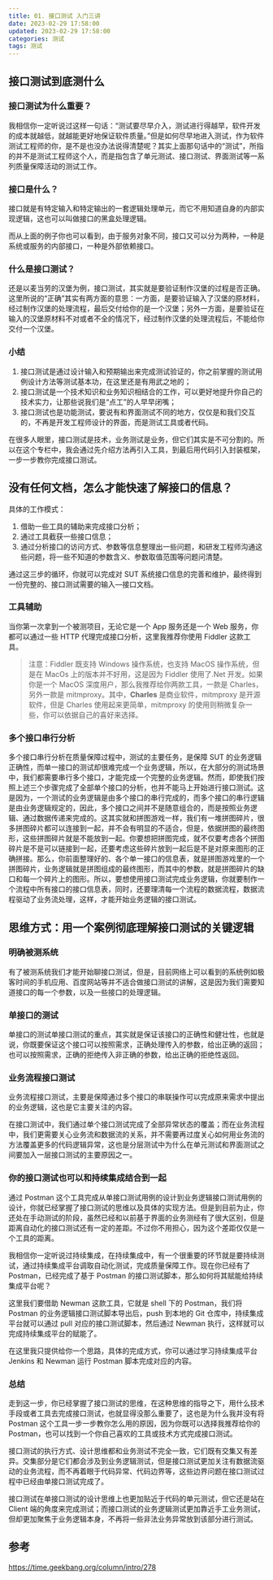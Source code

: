 ```yaml
---
title: 01. 接口测试 入门三讲
date: 2023-02-29 17:58:00
updated: 2023-02-29 17:58:00
categories: 测试
tags: 测试
---
```


## 接口测试到底测什么

### 接口测试为什么重要？

我相信你一定听说过这样一句话：“测试要尽早介入，测试进行得越早，软件开发的成本就越低，就越能更好地保证软件质量。”但是如何尽早地进入测试，作为软件测试工程师的你，是不是也没办法说得清楚呢？其实上面那句话中的“测试”，所指的并不是测试工程师这个人，而是指包含了单元测试、接口测试、界面测试等一系列质量保障活动的测试工作。

### 接口是什么？

接口就是有特定输入和特定输出的一套逻辑处理单元，而它不用知道自身的内部实现逻辑，这也可以叫做接口的黑盒处理逻辑。

而从上面的例子你也可以看到，由于服务对象不同，接口又可以分为两种，一种是系统或服务的内部接口，一种是外部依赖接口。

<!-- more -->

### 什么是接口测试？

还是以麦当劳的汉堡为例，接口测试，其实就是要验证制作汉堡的过程是否正确。这里所说的“正确”其实有两方面的意思：一方面，是要验证输入了汉堡的原材料，经过制作汉堡的处理流程，最后交付给你的是一个汉堡；另外一方面，是要验证在输入的汉堡原材料不对或者不全的情况下，经过制作汉堡的处理流程后，不能给你交付一个汉堡。

### 小结

1. 接口测试是通过设计输入和预期输出来完成测试验证的，你之前掌握的测试用例设计方法等测试基本功，在这里还是有用武之地的；
2. 接口测试是一个技术知识和业务知识相结合的工作，可以更好地提升你自己的技术实力，让那些说我们是“点工”的人早早闭嘴；
3. 接口测试也是功能测试，要说有和界面测试不同的地方，仅仅是和我们交互的，不再是开发工程师设计的界面，而是测试工具或者代码。

在很多人眼里，接口测试是技术，业务测试是业务，但它们其实是不可分割的。所以在这个专栏中，我会通过先介绍方法再引入工具，到最后用代码引入封装框架，一步一步教你完成接口测试。

## 没有任何文档，怎么才能快速了解接口的信息？

具体的工作模式：

1. 借助一些工具的辅助来完成接口分析；
2. 通过工具截获一些接口信息；
3. 通过分析接口的访问方式、参数等信息整理出一些问题，和研发工程师沟通这些问题，将一些不知道的参数含义、参数取值范围等问题问清楚。

通过这三步的循环，你就可以完成对 SUT 系统接口信息的完善和维护，最终得到一份完整的、接口测试需要的输入—接口文档。

### 工具辅助

当你第一次拿到一个被测项目，无论它是一个 App 服务还是一个 Web 服务，你都可以通过一些 HTTP 代理完成接口分析，这里我推荐你使用 Fiddler 这款工具。

> 注意：Fiddler 既支持 Windows 操作系统，也支持 MacOS 操作系统，但是在 MacOs 上的版本并不好用，这是因为 Fiddler 使用了.Net 开发。如果你是一个 MacOS 深度用户，那么我推荐给你两款工具，一款是 Charles，另外一款是 mitmproxy。其中，**Charles** 是商业软件，mitmproxy 是开源软件，但是 Charles 使用起来更简单，mitmproxy 的使用则稍微复杂一些，你可以依据自己的喜好来选择。

### 多个接口串行分析

多个接口串行分析在质量保障过程中，测试的主要任务，是保障 SUT 的业务逻辑正确性，而单一接口的测试却很难完成一个业务逻辑，所以，在大部分的测试场景中，我们都需要串行多个接口，才能完成一个完整的业务逻辑。然而，即使我们按照上述三个步骤完成了全部单个接口的分析，也并不能马上开始进行接口测试。这是因为，一个测试的业务逻辑是由多个接口的串行完成的，而多个接口的串行逻辑是由业务逻辑规定的，因此，多个接口之间并不是随意组合的，而是按照业务逻辑、通过数据传递来完成的。这其实就和拼图游戏一样，我们有一堆拼图碎片，很多拼图碎片都可以连接到一起，并不会有明显的不适合，但是，依据拼图的最终图形，这些拼图碎片就是不能放到一起。你要想把拼图完成，就不仅要考虑各个拼图碎片是不是可以链接到一起，还要考虑这些碎片放到一起后是不是对原来图形的正确拼接。那么，你前面整理好的、各个单一接口的信息表，就是拼图游戏里的一个拼图碎片，业务逻辑就是拼图组成的最终图形，而其中的参数，就是拼图碎片的缺口和每一个碎片上的图形。所以，要想使用接口测试完成业务逻辑，你就要制作一个流程中所有接口的接口信息表，同时，还要理清每一个流程的数据流程，数据流程驱动了业务流处理，这样，才能开始业务逻辑的接口测试。

## 思维方式：用一个案例彻底理解接口测试的关键逻辑

### 明确被测系统

有了被测系统我们才能开始聊接口测试，但是，目前网络上可以看到的系统例如极客时间的手机应用、百度网站等并不适合做接口测试的讲解，这是因为我们需要知道接口的每一个参数，以及一些接口的处理逻辑。

### 单接口的测试

单接口的测试单接口测试的重点，其实就是保证该接口的正确性和健壮性，也就是说，你既要保证这个接口可以按照需求，正确处理传入的参数，给出正确的返回；也可以按照需求，正确的拒绝传入非正确的参数，给出正确的拒绝性返回。

### 业务流程接口测试

业务流程接口测试，主要是保障通过多个接口的串联操作可以完成原来需求中提出的业务逻辑，这也是它主要关注的内容。

在接口测试中，我们通过单个接口测试完成了全部异常状态的覆盖；而在业务流程中，我们更需要关心业务流和数据流的关系，并不需要再过度关心如何用业务流的方法覆盖更多的代码逻辑异常，这也是分层测试中为什么在单元测试和界面测试之间要加入一层接口测试的主要原因之一。

### 你的接口测试也可以和持续集成结合到一起

通过 Postman 这个工具完成从单接口测试用例的设计到业务逻辑接口测试用例的设计，你就已经掌握了接口测试的思维以及具体的实现方法。但是到目前为止，你还处在手动测试的阶段，虽然已经和以前基于界面的业务测经有了很大区别，但是距离自动化的接口测试还有一定的差距。不过你不用担心，因为这个差距仅仅是一个工具的距离。

我相信你一定听说过持续集成，在持续集成中，有一个很重要的环节就是要持续测试，通过持续集成平台调取自动化测试，完成质量保障工作。现在你已经有了 Postman，已经完成了基于 Postman 的接口测试脚本，那么如何将其赋能给持续集成平台呢？

这里我们要借助 Newman 这款工具，它就是 shell 下的 Postman，我们将 Postman 的业务逻辑接口测试脚本导出后，push 到本地的 Git 仓库中，持续集成平台就可以通过 pull 对应的接口测试脚本，然后通过 Newman 执行，这样就可以完成持续集成平台的赋能了。

在这里我只提供给你一个思路，具体的完成方式，你可以通过学习持续集成平台 Jenkins 和 Newman 运行 Postman 脚本完成对应的内容。

### 总结

走到这一步，你已经掌握了接口测试的思维，在这种思维的指导之下，用什么技术手段或者工具去完成接口测试，也就显得没那么重要了，这也是为什么我并没有将 Postman 这个工具一步一步教你怎么用的原因，因为你既可以选择我推荐给你的 Postman，也可以找到一个你自己喜欢的工具或技术方式完成接口测试。

接口测试的执行方式、设计思维都和业务测试不完全一致，它们既有交集又有差异。交集部分是它们都会涉及到业务逻辑测试，但是接口测试更加关注有数据流驱动的业务流程，而不再着眼于代码异常、代码边界等，这些边界问题在接口测试过程中已经由单接口测试完成了。

接口测试在单接口测试的设计思维上也更加贴近于代码的单元测试，但它还是站在 Client 端的角度来完成测试；而接口测试的业务逻辑测试更加靠近手工业务测试，但却更加聚焦于业务逻辑本身，不再将一些非法业务异常放到该部分进行测试。

## 参考

<https://time.geekbang.org/column/intro/278>
